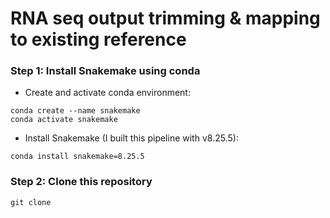 # RNA seq output trimming & mapping to existing reference

### Step 1: Install Snakemake using conda
- Create and activate conda environment:
```
conda create --name snakemake
conda activate snakemake
```

- Install Snakemake (I built this pipeline with v8.25.5):
```
conda install snakemake=8.25.5
```

### Step 2: Clone this repository

```
git clone 
```
